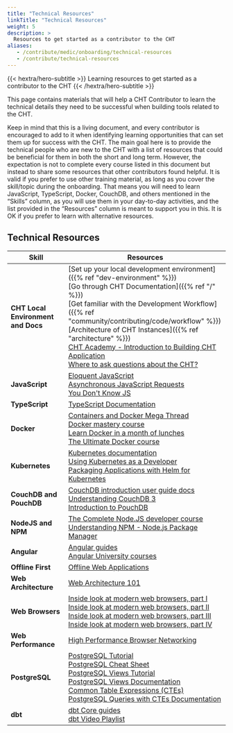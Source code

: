 ```yaml
---
title: "Technical Resources"
linkTitle: "Technical Resources"
weight: 5
description: >
  Resources to get started as a contributor to the CHT
aliases:
   - /contribute/medic/onboarding/technical-resources
   - /contribute/technical-resources
---
```


{{< hextra/hero-subtitle >}}
  Learning resources to get started as a contributor to the CHT
{{< /hextra/hero-subtitle >}}

This page contains materials that will help a CHT Contributor to learn the technical details they need to be successful when building tools related to the CHT. 

Keep in mind that this is a living document, and every contributor is encouraged to add to it when identifying learning opportunities that can set them up for success with the CHT. The main goal here is to provide the technical people who are new to the CHT with a list of resources that could be beneficial for them in both the short and long term. However, the expectation is not to complete every course listed in this document but instead to share some resources that other contributors found helpful. It is valid if you prefer to use other training material, as long as you cover the skill/topic during the onboarding. That means you will need to learn JavaScript, TypeScript, Docker, CouchDB, and others mentioned in the “Skills” column, as you will use them in your day-to-day activities, and the list provided in the “Resources” column is meant to support you in this. It is OK if you prefer to learn with alternative resources. 

## Technical Resources

| Skill | Resources |
| ----------------| ----------- |
| **CHT Local Environment and Docs** | [Set up your local development environment]({{% ref "dev-environment" %}}) <br> [Go through CHT Documentation]({{% ref "/" %}}) <br> [Get familiar with the Development Workflow]({{% ref "community/contributing/code/workflow" %}}) <br>[Architecture of CHT Instances]({{% ref "architecture" %}}) <br> [CHT Academy - Introduction to Building CHT Application](https://academy.communityhealthtoolkit.org/courses/course-v1:cht-academy+201+2022/about) <br>  [Where to ask questions about the CHT?](https://forum.communityhealthtoolkit.org/) |
| **JavaScript** | [Eloquent JavaScript](https://eloquentjavascript.net/) <br> [Asynchronous JavaScript Requests](https://www.udacity.com/course/asynchronous-javascript-requests--ud109) <br> [You Don't Know JS](https://github.com/getify/You-Dont-Know-JS) |
| **TypeScript** | [TypeScript Documentation](https://www.typescriptlang.org/docs/) |
| **Docker** | [Containers and Docker Mega Thread](https://unrollnow.com/status/1423984739514454033) <br> [Docker mastery course](https://www.udemy.com/course/docker-mastery/) <br> [Learn Docker in a month of lunches](https://diamol.net/) <br> [The Ultimate Docker course](https://codewithmosh.com/p/the-ultimate-docker-course) |
| **Kubernetes** | [Kubernetes documentation](https://kubernetes.io/docs/home/) <br> [Using Kubernetes as a Developer](https://www.pluralsight.com/paths/using-kubernetes-as-a-developer) <br> [Packaging Applications with Helm for Kubernetes](https://www.pluralsight.com/courses/kubernetes-packaging-applications-helm) |
| **CouchDB and PouchDB** | [CouchDB introduction user guide docs](https://docs.couchdb.org/en/stable/intro/index.html) <br> [Understanding CouchDB 3](https://www.udemy.com/course/understanding-couchdb/) <br> [Introduction to PouchDB](https://pouchdb.com/guides/) |
| **NodeJS and NPM** | [The Complete Node.JS developer course](https://www.udemy.com/course/the-complete-nodejs-developer-course-2/) <br> [Understanding NPM - Node.js Package Manager](https://www.udemy.com/course/understanding-npm/)|
| **Angular** | [Angular guides](https://angular.dev/overview) <br> [Angular University courses](https://angular-university.io/course/getting-started-with-angular2) |
| **Offline First** | [Offline Web Applications](https://www.youtube.com/playlist?list=PLAwxTw4SYaPmTSxtOWyJVKTUaNBGze2ed) |
| **Web Architecture** | [Web Architecture 101](https://medium.com/storyblocks-engineering/web-architecture-101-a3224e126947) |
| **Web Browsers** | [Inside look at modern web browsers, part I](https://developer.chrome.com/blog/inside-browser-part1/) <br> [Inside look at modern web browsers, part II](https://developer.chrome.com/blog/inside-browser-part2/) <br> [Inside look at modern web browsers, part III](https://developer.chrome.com/blog/inside-browser-part3/) <br> [Inside look at modern web browsers, part IV](https://developer.chrome.com/blog/inside-browser-part4/)|
| **Web Performance** | [High Performance Browser Networking](https://hpbn.co/)|
| **PostgreSQL** | [PostgreSQL Tutorial](https://www.postgresqltutorial.com/) <br> [PostgreSQL Cheat Sheet](https://www.postgresqltutorial.com/postgresql-cheat-sheet/) <br> [PostgreSQL Views Tutorial](https://www.postgresqltutorial.com/postgresql-views/) <br> [PostgreSQL Views Documentation](https://www.postgresql.org/docs/current/tutorial-views.html) <br> [Common Table Expressions (CTEs)](https://www.postgresqltutorial.com/postgresql-tutorial/postgresql-cte/) <br> [PostgreSQL Queries with CTEs Documentation](https://www.postgresql.org/docs/current/queries-with.html) |
| **dbt** | [dbt Core guides](https://docs.getdbt.com/docs/core/installation) <br> [dbt Video Playlist](https://www.youtube.com/playlist?list=PLohMhitTY9xuEVMpLG3xXhsKG9j2XCTeF) |
